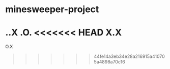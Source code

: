 # minesweeper-project
..X
.O.
<<<<<<< HEAD
X.X
=======
O.X
>>>>>>> 44fe14a3eb34e28a216915a410705a4898a70c16

